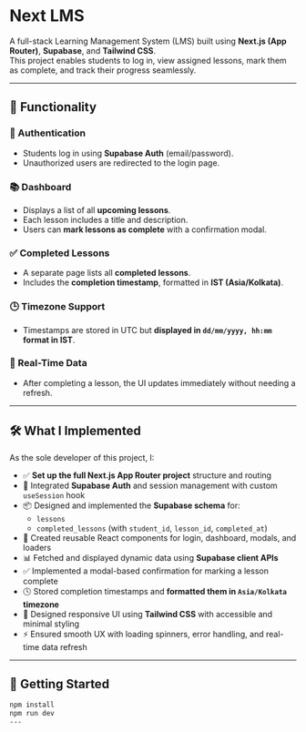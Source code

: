# Next LMS

A full-stack Learning Management System (LMS) built using **Next.js (App Router)**, **Supabase**, and **Tailwind CSS**.  
This project enables students to log in, view assigned lessons, mark them as complete, and track their progress seamlessly.

---

## 🎯 Functionality

### 🔐 Authentication
- Students log in using **Supabase Auth** (email/password).
- Unauthorized users are redirected to the login page.

### 📚 Dashboard
- Displays a list of all **upcoming lessons**.
- Each lesson includes a title and description.
- Users can **mark lessons as complete** with a confirmation modal.

### ✅ Completed Lessons
- A separate page lists all **completed lessons**.
- Includes the **completion timestamp**, formatted in **IST (Asia/Kolkata)**.

### 🕒 Timezone Support
- Timestamps are stored in UTC but **displayed in `dd/mm/yyyy, hh:mm` format in IST**.

### 🧾 Real-Time Data
- After completing a lesson, the UI updates immediately without needing a refresh.

---

## 🛠️ What I Implemented

As the sole developer of this project, I:

- ✅ **Set up the full Next.js App Router project** structure and routing
- 🔐 Integrated **Supabase Auth** and session management with custom `useSession` hook
- 📦 Designed and implemented the **Supabase schema** for:
  - `lessons`
  - `completed_lessons` (with `student_id`, `lesson_id`, `completed_at`)
- 📄 Created reusable React components for login, dashboard, modals, and loaders
- 📊 Fetched and displayed dynamic data using **Supabase client APIs**
- ✅ Implemented a modal-based confirmation for marking a lesson complete
- 🕓 Stored completion timestamps and **formatted them in `Asia/Kolkata` timezone**
- 🎨 Designed responsive UI using **Tailwind CSS** with accessible and minimal styling
- ⚡ Ensured smooth UX with loading spinners, error handling, and real-time data refresh

---

## 🚀 Getting Started

```bash
npm install
npm run dev
---